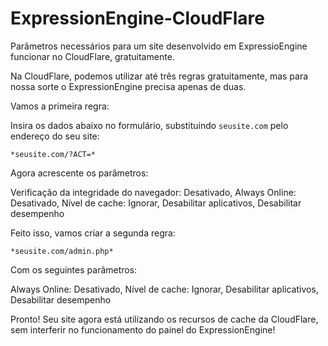 # ExpressionEngine-CloudFlare
Parâmetros necessários para um site desenvolvido em ExpressioEngine funcionar no CloudFlare, gratuitamente.


Na CloudFlare, podemos utilizar até três regras gratuitamente, mas para nossa sorte o ExpressionEngine precisa apenas de duas.

Vamos a primeira regra:

Insira os dados abaixo no formulário, substituindo ```seusite.com``` pelo endereço do seu site:

```
*seusite.com/?ACT=*
```

Agora acrescente os parâmetros: 

Verificação da integridade do navegador: Desativado, Always Online: Desativado, 
Nível de cache: Ignorar, 
Desabilitar aplicativos, 
Desabilitar desempenho
	
Feito isso, vamos criar a segunda regra:
	
```	
*seusite.com/admin.php*
```

Com os seguintes parâmetros:

Always Online: Desativado, 
Nível de cache: Ignorar, 
Desabilitar aplicativos, 
Desabilitar desempenho

Pronto! Seu site agora está utilizando os recursos de cache da CloudFlare, sem interferir no funcionamento do painel do ExpressionEngine!

